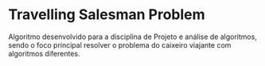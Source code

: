 # Travelling Salesman Problem
 Algoritmo desenvolvido para a disciplina de Projeto e análise de algoritmos, sendo o foco principal resolver o problema do caixeiro viajante com algoritmos diferentes.
